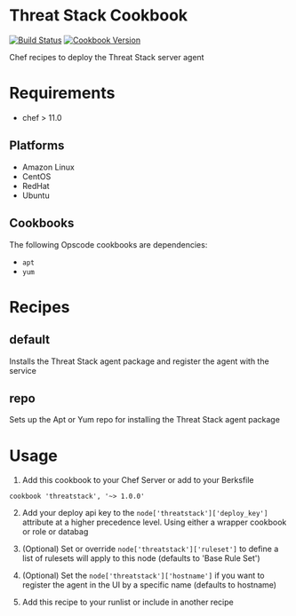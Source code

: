 Threat Stack Cookbook
================

[![Build Status](https://travis-ci.org/threatstack/threatstack-chef.svg?branch=master)][travis]
[![Cookbook Version](http://img.shields.io/cookbook/v/threatstack.svg)][cookbook]

[travis]: https://travis-ci.org/threatstack/threatstack-chef
[cookbook]: https://supermarket.chef.io/cookbooks/threatstack


Chef recipes to deploy the Threat Stack server agent

Requirements
============
- chef > 11.0

Platforms
---------

* Amazon Linux
* CentOS
* RedHat
* Ubuntu

Cookbooks
---------

The following Opscode cookbooks are dependencies:

* `apt`
* `yum`


Recipes
=======

default
-------
Installs the Threat Stack agent package and register the agent with the service

repo
--------
Sets up the Apt or Yum repo for installing the Threat Stack agent package

Usage
=====

1. Add this cookbook to your Chef Server or add to your Berksfile
  ```
  cookbook 'threatstack', '~> 1.0.0'
  ```

2. Add your deploy api key to the `node['threatstack']['deploy_key']` attribute at a higher precedence level. Using either a wrapper cookbook or role or databag

3. (Optional) Set or override `node['threatstack']['ruleset']` to define a list of rulesets will apply to this node (defaults to 'Base Rule Set')

4. (Optional) Set the `node['threatstack']['hostname']` if you want to register the agent in the UI by a specific name (defaults to hostname)

5. Add this recipe to your runlist or include in another recipe
